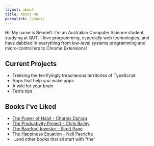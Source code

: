 ```yaml
---
layout: about
title: About Me
permalink: /about/
---
```


Hi! My name is Bennett. I'm an Australian Computer Science student, studying at QUT. I love programming, especially web technologies, and have dabbled in everything from low-level systems programming and micro-controllers to Chrome Extensions! 

## Current Projects
- Trekking the terrifyingly treacherous territories of TypeScript
- Apps that help you make apps
- A wiki for your brain
- Tetris tips

## Books I've Liked
- [The Power of Habit - Charles Duhigg](https://charlesduhigg.com/the-power-of-habit/)
- [The Productivity Project - Chris Bailey](https://alifeofproductivity.com/book/)
- [The Barefoot Investor - Scott Pape](https://barefootinvestor.com/)
- [The Happiness Equation - Neil Pasricha](https://www.goodreads.com/book/show/22571656-the-happiness-equation)
- ...and other books that all start with "the" 